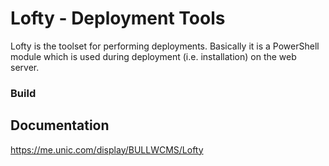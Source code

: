 # Lofty - Deployment Tools

Lofty is the toolset for performing deployments. Basically it is a PowerShell module which is used during deployment (i.e. installation) on the web server.

### Build



## Documentation

<https://me.unic.com/display/BULLWCMS/Lofty>
